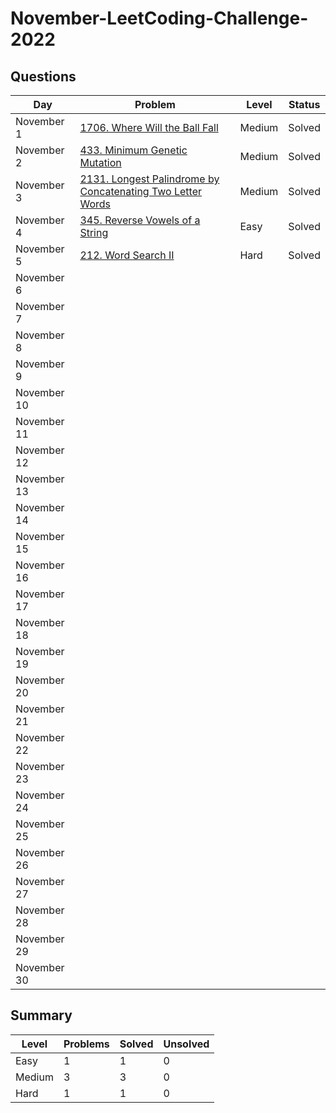 # November-LeetCoding-Challenge-2022

## Questions
| Day | Problem | Level | Status |
| --- | --- | --- | --- |
| November 1 | [1706. Where Will the Ball Fall](https://leetcode.com/problems/where-will-the-ball-fall/) | Medium | Solved |
| November 2 | [433. Minimum Genetic Mutation](https://leetcode.com/problems/minimum-genetic-mutation/) | Medium | Solved |
| November 3 | [2131. Longest Palindrome by Concatenating Two Letter Words](https://leetcode.com/problems/longest-palindrome-by-concatenating-two-letter-words/) | Medium | Solved |
| November 4 | [345. Reverse Vowels of a String](https://leetcode.com/problems/reverse-vowels-of-a-string/) | Easy | Solved |
| November 5 | [212. Word Search II](https://leetcode.com/problems/word-search-ii/) | Hard | Solved |
| November 6 | []() |  |  |
| November 7 | []() |  |  |
| November 8 | []() |  |  |
| November 9 | []() |  |  |
| November 10 | []() |  |  |
| November 11 | []() |  |  |
| November 12 | []() |  |  |
| November 13 | []() |  |  |
| November 14 | []() |  |  |
| November 15 | []() |  |  |
| November 16 | []() |  |  |
| November 17 | []() |  |  |
| November 18 | []() |  |  |
| November 19 | []() |  |  |
| November 20 | []() |  |  |
| November 21 | []() |  |  |
| November 22 | []() |  |  |
| November 23 | []() |  |  |
| November 24 | []() |  |  |
| November 25 | []() |  |  |
| November 26 | []() |  |  |
| November 27 | []() |  |  |
| November 28 | []() |  |  |
| November 29 | []() |  |  |
| November 30 | []() |  |  |

## Summary
| Level  | Problems | Solved | Unsolved |
| ---    | --- | --- | --- |
| Easy   | 1 | 1 | 0 |
| Medium | 3 | 3 | 0 |
| Hard   | 1 | 1 | 0 |
